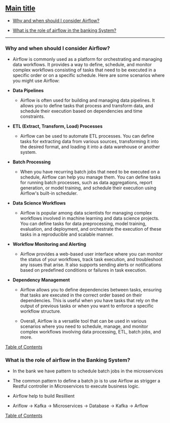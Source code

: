 
## [Main title](/README.md)

+ [Why and when should I consider Airflow?](#why-and-when-should-i-consider-airflow)

+ [What is the role of airflow in the banking System?](#what-is-the-role-of-airflow-in-the-banking-system)


---

### Why and when should I consider Airflow?

- Airflow is commonly used as a platform for orchestrating and managing data workflows. It provides a way to define, schedule, and monitor complex workflows consisting of tasks that need to be executed in a specific order or on a specific schedule. Here are some scenarios where you might use Airflow:

- **Data Pipelines**

    - Airflow is often used for building and managing data pipelines. It allows you to define tasks that process and transform data, and schedule their execution based on dependencies and time constraints.

-  **ETL (Extract, Transform, Load) Processes**
    - Airflow can be used to automate ETL processes. You can define tasks for extracting data from various sources, transforming it into the desired format, and loading it into a data warehouse or another system.

- **Batch Processing**
    - When you have recurring batch jobs that need to be executed on a schedule, Airflow can help you manage them. You can define tasks for running batch processes, such as data aggregations, report generation, or model training, and schedule their execution using Airflow's built-in scheduler.

- **Data Science Workflows**
    - Airflow is popular among data scientists for managing complex workflows involved in machine learning and data science projects. You can define tasks for data preprocessing, model training, evaluation, and deployment, and orchestrate the execution of these tasks in a reproducible and scalable manner.

- **Workflow Monitoring and Alerting**
    - Airflow provides a web-based user interface where you can monitor the status of your workflows, track task execution, and troubleshoot any issues that arise. It also supports sending alerts or notifications based on predefined conditions or failures in task execution.

- **Dependency Management**
    + Airflow allows you to define dependencies between tasks, ensuring that tasks are executed in the correct order based on their dependencies. This is useful when you have tasks that rely on the output of previous tasks or when you want to enforce a specific workflow structure.

    + Overall, Airflow is a versatile tool that can be used in various scenarios where you need to schedule, manage, and monitor complex workflows involving data processing, ETL, batch jobs, and more.

[Table of Contents](#main-title)


### What is the role of airflow in the Banking System?
- In the bank we have pattern to schedule batch jobs in the microservices
- The common pattern to define a batch jo is to use Airflow as strigger a Restful controller in Microservices to execute business logic.
- Airflow help to build Resillient

- Ariflow -> Kafka -> Microservices -> Database -> Kafka -> Arflow

[Table of Contents](#main-title)